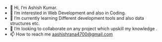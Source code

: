 - 👋 Hi, I’m Ashish Kumar.
- 👀 I’m interested in Web Development and also in Coding.
- 🌱 I’m currently learning Different development tools and also data structures etc.
- 💞️ I’m looking to collaborate on any project which upskill my knowledge .
- 📫 How to reach me aashishrana4700@gmail.com

<!---
imaashishrana/imaashishrana is a ✨ special ✨ repository because its `README.md` (this file) appears on your GitHub profile.
You can click the Preview link to take a look at your changes.
--->
